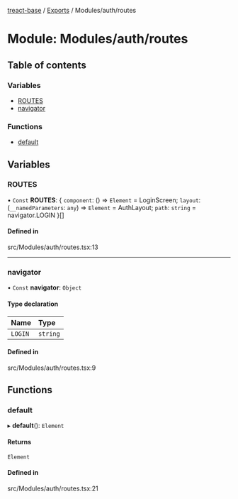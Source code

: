[treact-base](../README.md) / [Exports](../modules.md) / Modules/auth/routes

# Module: Modules/auth/routes

## Table of contents

### Variables

- [ROUTES](Modules_auth_routes.md#routes)
- [navigator](Modules_auth_routes.md#navigator)

### Functions

- [default](Modules_auth_routes.md#default)

## Variables

### ROUTES

• `Const` **ROUTES**: { `component`: () => `Element` = LoginScreen; `layout`: (`__namedParameters`: `any`) => `Element` = AuthLayout; `path`: `string` = navigator.LOGIN }[]

#### Defined in

src/Modules/auth/routes.tsx:13

___

### navigator

• `Const` **navigator**: `Object`

#### Type declaration

| Name | Type |
| :------ | :------ |
| `LOGIN` | `string` |

#### Defined in

src/Modules/auth/routes.tsx:9

## Functions

### default

▸ **default**(): `Element`

#### Returns

`Element`

#### Defined in

src/Modules/auth/routes.tsx:21
